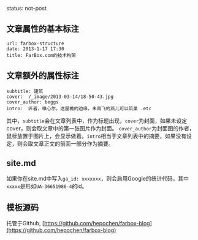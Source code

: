 status: not-post


## 文章属性的基本标注

	url: farbox-structure
	date: 2013-1-17 17:30
	title: FarBox.com的技术构架



## 文章额外的属性标注

	subtitle: 建筑
	cover:  /_image/2013-03-14/18-50-43.jpg
	cover_author: beggs
	intro:  匠者，唯心尔。这屋檐的边缘，未南飞的燕儿可以筑巢 .etc

其中，`subtitle`会在文章列表中，作为标题出现，`cover`为封面，如果未设定cover，则会取文章中的第一张图片作为封面。 `cover_author`为封面图的作者，鼠标放置于图片上，会显示做着。`intro`相当于文章列表中的摘要，如果没有设定，则会取文章正文的前面一部分作为摘要。


## site.md

如果你在site.md中写入`ga_id: xxxxxxx`，则会启用Google的统计代码，其中`xxxxx`是形如`UA-36651986-4`的id。


## 模板源码

托管于Github, [https://github.com/hepochen/farbox-blog](https://github.com/hepochen/farbox-blog)


